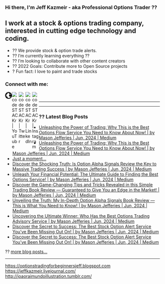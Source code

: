 

<!--
**jeffkazmeir/jeffkazmeir** is a ✨ _special_ ✨ repository because its `README.md` (this file) appears on your GitHub profile.

Here are some ideas to get you started:

- 🔭 I’m currently working on ...
- 🌱 I’m currently learning ...
- 👯 I’m looking to collaborate on ...
- 🤔 I’m looking for help with ...
- 💬 Ask me about ...
- 📫 How to reach me: ...
- 😄 Pronouns: ...
- ⚡ Fun fact: ...
-->
### Hi there, I'm Jeff Kazmeir - aka Professional Options Trader ??
## I work at a stock & options trading company, interested in cutting edge technology and coding.

- ?? We provide stock & option trade alerts.
- ?? I’m currently learning everything ??
- ?? I’m looking to collaborate with other content creators
- ?? 2022 Goals: Contribute more to Open Source projects
- ? Fun fact: I love to paint and trade stocks


### Connect with me:

[<img align="left" alt="codeSTACKr.com" width="22px" src="https://raw.githubusercontent.com/iconic/open-iconic/master/svg/globe.svg" />][website]
[<img align="left" alt="codeSTACKr | YouTube" width="22px" src="https://cdn.jsdelivr.net/npm/simple-icons@v3/icons/youtube.svg" />][youtube]
[<img align="left" alt="codeSTACKr | Twitter" width="22px" src="https://cdn.jsdelivr.net/npm/simple-icons@v3/icons/twitter.svg" />][twitter]
[<img align="left" alt="codeSTACKr | LinkedIn" width="22px" src="https://cdn.jsdelivr.net/npm/simple-icons@v3/icons/linkedin.svg" />][linkedin]
[<img align="left" alt="codeSTACKr | Instagram" width="22px" src="https://cdn.jsdelivr.net/npm/simple-icons@v3/icons/instagram.svg" />][instagram]

<br />

---

---

### ?? Latest Blog Posts

<!-- BLOG-POST-LIST:START -->
- [Unleashing the Power of Trading: Why This is the Best Options Flow Service You Need to Know About Now! | by Mason Jefferies | Jun, 2024 | Medium](https://tradingoptionsforbeginners.medium.com/unleashing-the-power-of-trading-why-this-is-the-best-options-flow-service-you-need-to-know-about-136a0a6f15ab?source=ifttt--------------3)
- [Unleashing the Power of Trading: Why This is the Best Options Flow Service You Need to Know About Now! | by Mason Jefferies | Jun, 2024 | Medium](https://tradingoptionsforbeginners.medium.com/unleashing-the-power-of-trading-why-this-is-the-best-options-flow-service-you-need-to-know-about-f5ac54e32d04?source=ifttt--------------3)
- [Just a moment...](https://medium.com/@tradingoptionsforbeginners/discover-the-ultimate-resource-for-stock-trading-the-best-options-alert-service-on-reddit-7430ad440788?source=ifttt--------------3)
- [Discover the Shocking Truth: Is Option Alpha Signals Review the Key to Massive Trading Success | by Mason Jefferies | Jun, 2024 | Medium](https://tradingoptionsforbeginners.medium.com/discover-the-shocking-truth-is-option-alpha-signals-review-the-key-to-massive-trading-success-1130f8634f72?source=ifttt--------------3)
- [Unleash Your Financial Potential: The Ultimate Guide to Finding the Best Options Service! | by Mason Jefferies | Jun, 2024 | Medium](https://tradingoptionsforbeginners.medium.com/unleash-your-financial-potential-the-ultimate-guide-to-finding-the-best-options-service-df5dbe8402b2?source=ifttt--------------3)
- [Discover the Game-Changing Tips and Tricks Revealed in this Simple Trading Book Review — Guaranteed to Give You an Edge in the Market! | by Mason Jefferies | Jun, 2024 | Medium](https://tradingoptionsforbeginners.medium.com/discover-the-game-changing-tips-and-tricks-revealed-in-this-simple-trading-book-review-guaranteed-5306a4b8dad6?source=ifttt--------------3)
- [Unveiling the Truth: My In-Depth Option Alpha Signals Book Review — This is What You Need to Know! | by Mason Jefferies | Jun, 2024 | Medium](https://tradingoptionsforbeginners.medium.com/unveiling-the-truth-my-in-depth-option-alpha-signals-book-review-this-is-what-you-need-to-know-b59a37a1f2e5?source=ifttt--------------3)
- [Uncovering the Ultimate Winner: Who Has the Best Options Trading Advisory Service | by Mason Jefferies | Jun, 2024 | Medium](https://tradingoptionsforbeginners.medium.com/uncovering-the-ultimate-winner-who-has-the-best-options-trading-advisory-service-f5358bcab961?source=ifttt--------------3)
- [Discover the Secret to Success: The Best Stock Option Alert Service You’ve Been Missing Out On! | by Mason Jefferies | Jun, 2024 | Medium](https://tradingoptionsforbeginners.medium.com/discover-the-secret-to-success-the-best-stock-option-alert-service-youve-been-missing-out-on-3e24ae204cfe?source=ifttt--------------3)
- [Discover the Secret to Success: The Best Stock Option Alert Service You’ve Been Missing Out On! | by Mason Jefferies | Jun, 2024 | Medium](https://tradingoptionsforbeginners.medium.com/discover-the-secret-to-success-the-best-stock-option-alert-service-youve-been-missing-out-on-1a11a8b74409?source=ifttt--------------3)
<!-- BLOG-POST-LIST:END -->

?? [more blog posts...](https://theministerofcapitalism.com/blog/)

---


[website]: https://kingtradingsystems.com/blog/
[twitter]: https://twitter.com/optionstradejef
[youtube]: https://www.youtube.com/channel/UCEo82TuA0YdbXyO2oPecIHQ
[instagram]: https://tradingoptionsforbeginners.medium.com
[linkedin]: https://ca.linkedin.com/in/theministerofcapitalism
 https://optionstradingforbeginnersjeff.blogspot.com
 https://jeffkazmeir.livejournal.com/
 http://joaoraimundoillustration.tumblr.com/



